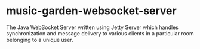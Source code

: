 # music-garden-websocket-server
The Java WebSocket Server written using Jetty Server which handles synchronization and message delivery to various clients in a particular room belonging to a unique user.
